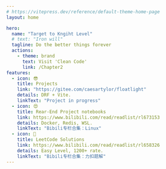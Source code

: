 ```yaml
---
# https://vitepress.dev/reference/default-theme-home-page
layout: home

hero:
  name: "Target to Kngiht Level"
  # text: "Iron will"
  tagline: Do the better things forever
  actions:
    - theme: brand
      text: Visit 'Clean Code'
      link: /Chapter2
features:
  - icon: 😎
    title: Projects
    link: "https://gitee.com/caesartylor/floatlight"
    details: DRF + Vite.
    linkText: "Project in progress"
  - icon: 😍
    title: Rear-End Project notebooks
    link: https://www.bilibili.com/read/readlist/rl673153
    details: Docker, Redis, WSL.
    linkText: "Bibili专栏合集：Linux"
  - icon: 🐯
    title: LeetCode Solutions
    link: https://www.bilibili.com/read/readlist/rl658326
    details: Easy Level, 1200+ rate.
    linkText: "Bibili专栏合集：力扣题解"
---
```


<style>
  :root {
  --vp-home-hero-name-color: transparent;
  --vp-home-hero-name-background: -webkit-linear-gradient(120deg, #bd34fe, #41d1ff, rgb(205, 127, 149));
}
</style>
